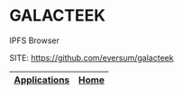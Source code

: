 # GALACTEEK
 
 IPFS Browser
 
 SITE: https://github.com/eversum/galacteek

 | [Applications](https://portable-linux-apps.github.io/apps.html) | [Home](https://portable-linux-apps.github.io)
 | --- | --- |
